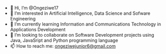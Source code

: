 - 👋 Hi, I’m @Ongeziwe17
- 👀 I’m interested in Artificial Intelligence, Data Science and Sofware Engineering
- 🌱 I’m currently learning Information and Communications Technology in Applications Development
- 💞️ I’m looking to collaborate on Software Development projects using Java, JavaSript and Python programming language
- 📫 How to reach me: ongeziwejunior6@gmail.com

<!---
Ongeziwe17/Ongeziwe17 is a ✨ special ✨ repository because its `README.md` (this file) appears on your GitHub profile.
You can click the Preview link to take a look at your changes.
--->
